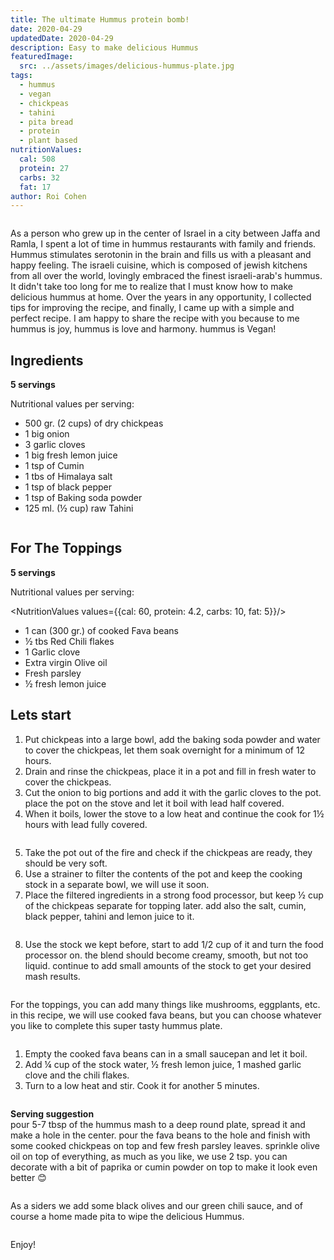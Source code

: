 ```yaml
---
title: The ultimate Hummus protein bomb!
date: 2020-04-29
updatedDate: 2020-04-29
description: Easy to make delicious Hummus
featuredImage:
  src: ../assets/images/delicious-hummus-plate.jpg
tags:
  - hummus
  - vegan
  - chickpeas
  - tahini
  - pita bread
  - protein
  - plant based
nutritionValues:
  cal: 508
  protein: 27
  carbs: 32
  fat: 17
author: Roi Cohen
---
```


<Image filename="delicious-hummus-plate"/>

As a person who grew up in the center of Israel in a city between Jaffa and Ramla, I spent a lot of time in hummus restaurants with family and friends. Hummus stimulates serotonin in the brain and fills us with a pleasant and happy feeling. The israeli cuisine, which is composed of jewish kitchens from all over the world, lovingly embraced the finest israeli-arab's hummus.
It didn't take too long for me to realize that I must know how to make delicious hummus at home.
Over the years in any opportunity, I collected tips for improving the recipe, and finally, I came up with a simple and perfect recipe.
I am happy to share the recipe with you because to me hummus is joy, hummus is love and harmony.
hummus is Vegan!

## Ingredients

**5 servings**

Nutritional values per serving:

<NutritionValues fileName="the-ultimate-hummus-protein-bomb"/>

- 500 gr. (2 cups) of dry chickpeas
- 1 big onion
- 3 garlic cloves
- 1 big fresh lemon juice
- 1 tsp of Cumin
- 1 tbs of Himalaya salt
- 1 tsp of black pepper
- 1 tsp of Baking soda powder
- 125 ml. (½ cup) raw Tahini

<Image filename="lemon-chickpeas-tahini"/>

## For The Toppings

**5 servings**

Nutritional values per serving:

<NutritionValues values={{cal: 60, protein: 4.2, carbs: 10, fat: 5}}/>

- 1 can (300 gr.) of cooked Fava beans
- ½ tbs Red Chili flakes
- 1 Garlic clove
- Extra virgin Olive oil
- Fresh parsley
- ½ fresh lemon juice

## Lets start 

1. Put chickpeas into a large bowl, add the baking soda powder and water to cover the chickpeas, let them soak overnight for a minimum of 12 hours.
2. Drain and rinse the chickpeas, place it in a pot and fill in fresh water to cover the chickpeas. 
3. Cut the onion to big portions and add it with the garlic cloves to the pot. place the pot on the stove and let it boil with lead half covered.
4. When it boils, lower the stove to a low heat and continue the cook for 1½ hours with lead fully covered.

<Image filename="cooking-chickpeas"/>

5. Take the pot out of the fire and check if the chickpeas are ready, they should be very soft.
6. Use a strainer to filter the contents of the pot and keep the cooking stock in a separate bowl, we will use it soon. 
7. Place the filtered ingredients in a strong food processor, but keep ½ cup of the chickpeas separate for topping later. add also the salt, cumin, black pepper, tahini and lemon juice to it. 

<Image filename="chickpeas-in-food-processor"/>
 
8. Use the stock we kept before, start to add 1/2 cup of it and turn the food processor on. the blend should become creamy, smooth, but not too liquid. continue to add small amounts of the stock to get your desired mash results.

<Image filename="mashed-hummus"/>

For the toppings, you can add many things like mushrooms, eggplants, etc. in this recipe, we will use cooked fava beans, but you can choose whatever you like to complete this super tasty hummus plate.

<Image filename="cooking-fava-beans"/>

1. Empty the cooked fava beans can in a small saucepan and let it boil. 
2. Add ¼ cup of the stock water, ½ fresh lemon juice, 1 mashed garlic clove and the chili flakes. 
3. Turn to a low heat and stir. Cook it for another 5 minutes.

<Image filename="mashed-fava-beans"/>

**Serving suggestion**<br/>
pour 5-7 tbsp of the hummus mash to a deep round plate, spread it and make a hole in the center. pour the fava beans to the hole and finish with some cooked chickpeas on top and few fresh parsley leaves. sprinkle olive oil on top of everything, as much as you like, we use 2 tsp.
you can decorate with a bit of paprika or cumin powder on top to make it look even better 😊

<Image filename="delicious-hummus-plate" />

As a siders we add some black olives and our <Link to="/recipes/green-chili-sauce">green chili sauce</Link>, and of course a <Link to="/recipes/home-made-pita">home made pita</Link> to wipe the delicious Hummus.

<Image filename="pita-bread-olives-green-chili-paste" />

Enjoy!
